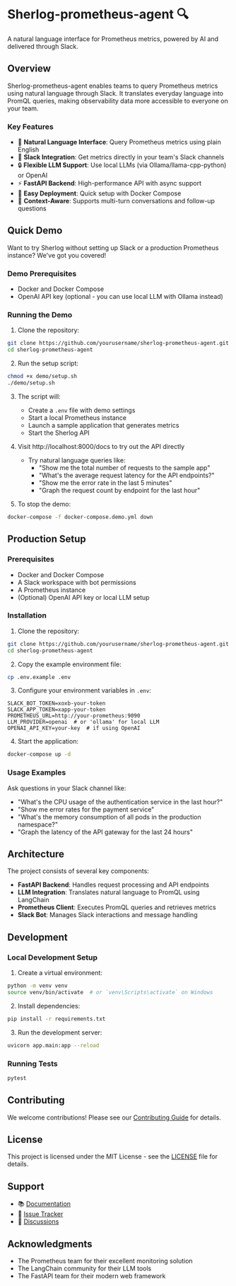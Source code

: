 # Sherlog-prometheus-agent 🔍

A natural language interface for Prometheus metrics, powered by AI and delivered through Slack.

## Overview

Sherlog-prometheus-agent enables teams to query Prometheus metrics using natural language through Slack. It translates everyday language into PromQL queries, making observability data more accessible to everyone on your team.

### Key Features

- 🤖 **Natural Language Interface**: Query Prometheus metrics using plain English
- 💬 **Slack Integration**: Get metrics directly in your team's Slack channels
- 🔒 **Flexible LLM Support**: Use local LLMs (via Ollama/llama-cpp-python) or OpenAI
- ⚡ **FastAPI Backend**: High-performance API with async support
- 🐳 **Easy Deployment**: Quick setup with Docker Compose
- 🔄 **Context-Aware**: Supports multi-turn conversations and follow-up questions

## Quick Demo

Want to try Sherlog without setting up Slack or a production Prometheus instance? We've got you covered!

### Demo Prerequisites

- Docker and Docker Compose
- OpenAI API key (optional - you can use local LLM with Ollama instead)

### Running the Demo

1. Clone the repository:
```bash
git clone https://github.com/yourusername/sherlog-prometheus-agent.git
cd sherlog-prometheus-agent
```

2. Run the setup script:
```bash
chmod +x demo/setup.sh
./demo/setup.sh
```

3. The script will:
   - Create a `.env` file with demo settings
   - Start a local Prometheus instance
   - Launch a sample application that generates metrics
   - Start the Sherlog API

4. Visit http://localhost:8000/docs to try out the API directly
   - Try natural language queries like:
     - "Show me the total number of requests to the sample app"
     - "What's the average request latency for the API endpoints?"
     - "Show me the error rate in the last 5 minutes"
     - "Graph the request count by endpoint for the last hour"

5. To stop the demo:
```bash
docker-compose -f docker-compose.demo.yml down
```

## Production Setup

### Prerequisites

- Docker and Docker Compose
- A Slack workspace with bot permissions
- A Prometheus instance
- (Optional) OpenAI API key or local LLM setup

### Installation

1. Clone the repository:
```bash
git clone https://github.com/yourusername/sherlog-prometheus-agent.git
cd sherlog-prometheus-agent
```

2. Copy the example environment file:
```bash
cp .env.example .env
```

3. Configure your environment variables in `.env`:
```
SLACK_BOT_TOKEN=xoxb-your-token
SLACK_APP_TOKEN=xapp-your-token
PROMETHEUS_URL=http://your-prometheus:9090
LLM_PROVIDER=openai  # or 'ollama' for local LLM
OPENAI_API_KEY=your-key  # if using OpenAI
```

4. Start the application:
```bash
docker-compose up -d
```

### Usage Examples

Ask questions in your Slack channel like:

- "What's the CPU usage of the authentication service in the last hour?"
- "Show me error rates for the payment service"
- "What's the memory consumption of all pods in the production namespace?"
- "Graph the latency of the API gateway for the last 24 hours"

## Architecture

The project consists of several key components:

- **FastAPI Backend**: Handles request processing and API endpoints
- **LLM Integration**: Translates natural language to PromQL using LangChain
- **Prometheus Client**: Executes PromQL queries and retrieves metrics
- **Slack Bot**: Manages Slack interactions and message handling

## Development

### Local Development Setup

1. Create a virtual environment:
```bash
python -m venv venv
source venv/bin/activate  # or `venv\Scripts\activate` on Windows
```

2. Install dependencies:
```bash
pip install -r requirements.txt
```

3. Run the development server:
```bash
uvicorn app.main:app --reload
```

### Running Tests

```bash
pytest
```

## Contributing

We welcome contributions! Please see our [Contributing Guide](CONTRIBUTING.md) for details.

## License

This project is licensed under the MIT License - see the [LICENSE](LICENSE) file for details.

## Support

- 📚 [Documentation](docs/)
- 🐛 [Issue Tracker](../../issues)
- 💬 [Discussions](../../discussions)

## Acknowledgments

- The Prometheus team for their excellent monitoring solution
- The LangChain community for their LLM tools
- The FastAPI team for their modern web framework 